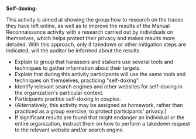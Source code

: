 **Self-doxing:**

This activity is aimed at showing the group how to research on the traces they have left online, as well as to improve the results of the Manual Reconnaissance activity with a research carried out by individuals on themselves, which helps protect their privacy and makes results more detailed. With this approach, only if takedown or other mitigation steps are indicated, will the auditor be informed about the results.

- Explain to group that harassers and stalkers use several tools and techniques to gather information about their targets.
- Explain that during this activity participants will use the same tools and techniques on themselves, practicing "self-doxing".
- Identify relevant search engines and other websites for self-doxing in the organization's particular context.
- Participants practice self-doxing in couples.
- (Alternatively, this activity may be assigned as homework, rather than practiced as a group exercise, to protect participants' privacy.)
- If significant results are found that might endanger an individual or the entire organization, instruct them on how to perform a takedown request to the relevant website and/or search engine.




